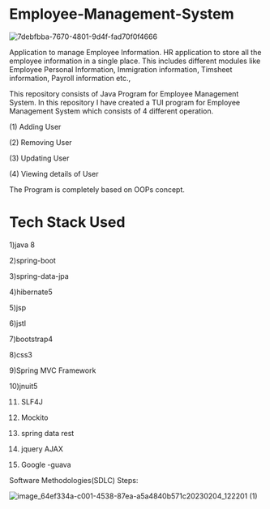 # Employee-Management-System 
![7debfbba-7670-4801-9d4f-fad70f0f4666](https://user-images.githubusercontent.com/93249038/215545052-88e9a412-7608-42e8-ba66-ab7af23aafe2.gif)


   Application to manage Employee Information. HR application to store all the employee information in a single place. This includes different modules like Employee Personal Information, Immigration information, Timsheet information, Payroll information etc.,

 This repository consists of Java Program for Employee Management System. In this repository I have created a TUI program for Employee Management System which consists of 4 different operation.

(1) Adding User

(2) Removing User

(3) Updating User

(4) Viewing details of User

The Program is completely based on OOPs concept.



# Tech Stack Used

1)java 8   

2)spring-boot 

3)spring-data-jpa 

4)hibernate5 

5)jsp 

6)jstl  

7)bootstrap4 

8)css3

9)Spring MVC Framework 

10)jnuit5 

11) SLF4J 

12) Mockito

13) spring data rest 

14) jquery AJAX  

15) Google -guava 

Software Methodologies(SDLC) Steps:

![image_64ef334a-c001-4538-87ea-a5a4840b571c20230204_122201 (1)](https://user-images.githubusercontent.com/93249038/216754329-d2b04ebe-b60e-4073-b902-7ad6a3637e15.jpg)

